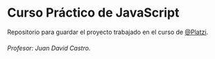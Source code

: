 # Curso Práctico de JavaScript

Repositorio para guardar el proyecto trabajado en el curso de [@Platzi](https://github.com/platzi).

###### Profesor: Juan David Castro.